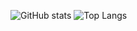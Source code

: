 ![GitHub stats](https://github-readme-stats.vercel.app/api?username=Creveoolus&show_icons=true&theme=radical)
![Top Langs](https://github-readme-stats.vercel.app/api/top-langs/?username=Creveoolus&theme=radical)
